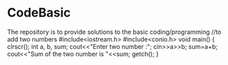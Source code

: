 # CodeBasic
The repository is to provide solutions to the basic coding/programming
//to add two numbers
#include<iostream.h>
#include<conio.h>
void main()
{
	clrscr();
	int a, b, sum;
	cout<<"Enter two number :";
	cin>>a>>b;
	sum=a+b;
	cout<<"Sum of the two number is "<<sum;
	getch();
}
